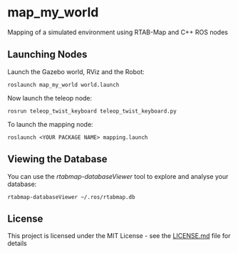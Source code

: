 # map_my_world
Mapping of a simulated environment using RTAB-Map and C++ ROS nodes

## Launching Nodes

Launch the Gazebo world, RViz and the Robot:

```
roslaunch map_my_world world.launch
```

Now launch the teleop node:

```
rosrun teleop_twist_keyboard teleop_twist_keyboard.py
```

To launch the mapping node:


```
roslaunch <YOUR PACKAGE NAME> mapping.launch

```

## Viewing the Database

You can use the *rtabmap-databaseViewer* tool to explore and analyse your database:

```
rtabmap-databaseViewer ~/.ros/rtabmap.db
```

## License

This project is licensed under the MIT License - see the [LICENSE.md](LICENSE.md) file for details

